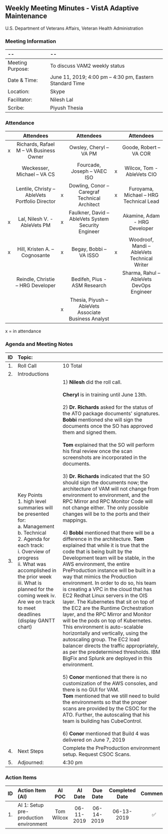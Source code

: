 ## Weekly Meeting Minutes  - VistA Adaptive Maintenance
U.S. Department of Veterans Affairs, Veteran Health Administration


### Meeting Information
| -- | -- |
|:---|:---|
| Meeting Purpose: | To discuss VAM2 weekly status  |
| Date & Time: | June 11, 2019; 4:00 pm – 4:30 pm, Eastern Standard Time |
| Location:	| Skype | 
| Facilitator:	| Nilesh Lal |
| Scribe: | Piyush Thesia |


### Attendance

|  | Attendees |  | Attendees	|  | Attendees |
|:---:|:---:|:---:|:---:|:---:|:---:|
| x | Richards, Rafael M – VA Business Owner |  | Owsley, Cheryl – VA PM |  | Goode, Robert – VA COR |
|   | Weckesser, Michael – VA CS |  | Fourcade, Joseph – VAEC ISO | x | Wilcox, Tom - AbleVets CIO | 
|  | Lentile, Christy – AbleVets Portfolio Director | x | Dowling, Conor – Caregraf Technical Architect | x | Furoyama, Michael – HRG Technical Lead | 
| x | Lal, Nilesh V. - AbleVets PM | x | Faulkner, David – AbleVets System Security Engineer |  | Akamine, Adam - HRG Developer |
| x | Hill, Kristen A. – Cognosante | x | Begay, Bobbi – VA ISSO  | x | Woodroof, Mandi – AbleVets Technical Writer |
|  | Reindle, Christie – HRG Developer |  | Bedifeh, Pius - ASM Research  |  | Sharma, Rahul – AbleVets DevOps Engineer |
|  | | x | Thesia, Piyush – AbleVets Associate Business Analyst | | |


x = in attendance


### Agenda and Meeting Notes

| ID | Topic: |  |
|:---:|:---|:---|
| 1. | Roll Call | 10 Total |
| 2. | Introductions |  | 
| 3. | Key Points </br> 1.	high level summaries will be presented for: </br> a.	Management </br> b.	Technical </br> 2.	Agenda for each track: </br> i.	Overview of progress </br> ii.	What was accomplished in the prior week </br> iii.	What is planned for the coming week iv.	Are we on track to meet deadlines (display GANTT chart) | 1) **Nilesh** did the roll call. </br> </br> **Cheryl** is in training until June 13th. </br> </br> 2) **Dr. Richards** asked for the status of the ATO package documents' signatures. </br> **Bobbi** mentioned she will sign the documents once the SO has approved them and signed them. </br> </br> **Tom** explained that the SO will perform his final review once the scan screenshots are incorporated in the documents.  </br> </br> 3)  **Dr. Richards** indicated that the SO should sign the documents now; the architecture of VAM will not change from environment to environment, and the RPC Mirror and RPC Monitor Code will not change either. The only possible changes will be to the ports and their mappings.  </br> </br> 4) **Bobbi** mentioned that there will be a difference in the architecture.  **Tom** explained that while it is true that the code that is being built by the Development team will be stable, in the AWS environment, the entire PreProduction instance will be built in a way that mimics the Production environment.  In order to do so, his team is creating a VPC in the cloud that has EC2 Redhat Linux servers in the OIS layer.  The Kubernetes that sit on top of the EC2 are the Runtime Orchestration layer, and the RPC Mirror and Monitor will be the pods on top of Kubernetes. This environment is auto-scalable horizontally and vertically, using the autoscaling group. The EC2 load balancer directs the traffic appropriately, as per the predetermined thresholds. IBM BigFix and Splunk are deployed in this environment. </br> </br>  5) **Conor** mentioned that there is no customization of the AWS consoles, and there is no GUI for VAM.  </br> **Tom** mentioned that we still need to build the environments so that the proper scans are provided by the CSOC for the ATO. Further, the autoscaling that his team is building has CubeControl. </br>  </br> 6) **Conor** mentioned that Build 4 was delivered on June 7, 2019 | 
| 4. |	Next Steps | Complete the PreProduction environment setup. Request CSOC Scans.  |
| 5. | Adjourned: | 4:30 pm |



### Action Items

| ID | Action Item (AI) | AI POC | AI Date | Due Date | Completed Date | Comments |
|:---:|:---|:---:|:---:|:---:|:---:|:---:|
| 1. | AI 1: Setup pre-production environment | Tom Wilcox | 06-11-2019 | 06-14-2019| 06-13-2019 | :white_check_mark: |

